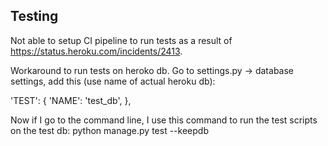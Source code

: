 ## Testing
Not able to setup CI pipeline to run tests as a result of https://status.heroku.com/incidents/2413.

Workaround to run tests on heroko db. Go to settings.py -> database settings, add this (use name of actual heroku db):

'TEST': {
  'NAME': 'test_db',
},

Now if I go to the command line, I use this command to run the test scripts on the test db:
python manage.py test --keepdb